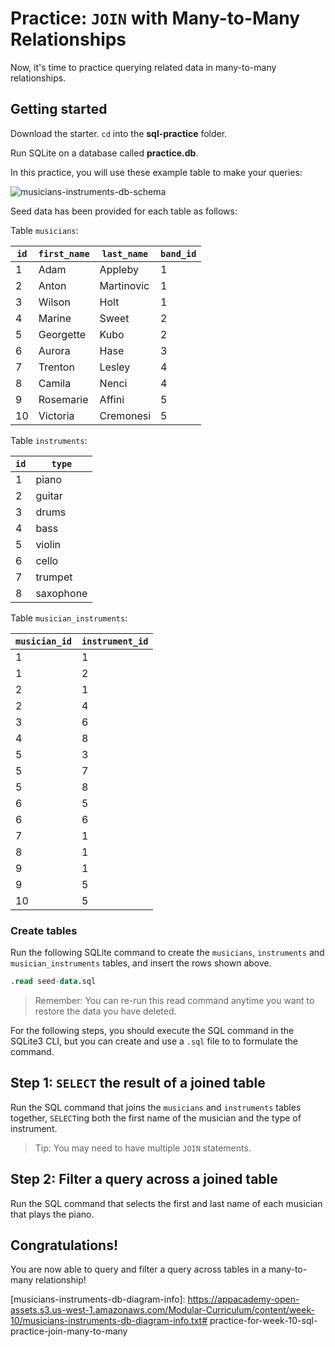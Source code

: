 # Practice: `JOIN` with Many-to-Many Relationships

Now, it's time to practice querying related data in many-to-many relationships.

## Getting started

Download the starter. `cd` into the __sql-practice__ folder.

Run SQLite on a database called __practice.db__.

In this practice, you will use these example table to make your queries:

![musicians-instruments-db-schema]

Seed data has been provided for each table as follows: 

Table `musicians`:

| `id` | `first_name` | `last_name` | `band_id` |
| ---- | ------------ | ----------- | --------- |
| 1    | Adam         | Appleby     | 1         |
| 2    | Anton        | Martinovic  | 1         |
| 3    | Wilson       | Holt        | 1         |
| 4    | Marine       | Sweet       | 2         |
| 5    | Georgette    | Kubo        | 2         |
| 6    | Aurora       | Hase        | 3         |
| 7    | Trenton      | Lesley      | 4         |
| 8    | Camila       | Nenci       | 4         |
| 9    | Rosemarie    | Affini      | 5         |
| 10   | Victoria     | Cremonesi   | 5         |

Table `instruments`:

| `id` | `type`    |
| ---- | --------- |
| 1    | piano     |
| 2    | guitar    |
| 3    | drums     |
| 4    | bass      |
| 5    | violin    |
| 6    | cello     |
| 7    | trumpet   |
| 8    | saxophone |

Table `musician_instruments`:

| `musician_id` | `instrument_id` |
| ------------- | --------------- |
| 1             | 1               |
| 1             | 2               |
| 2             | 1               |
| 2             | 4               |
| 3             | 6               |
| 4             | 8               |
| 5             | 3               |
| 5             | 7               |
| 5             | 8               |
| 6             | 5               |
| 6             | 6               |
| 7             | 1               |
| 8             | 1               |
| 9             | 1               |
| 9             | 5               |
| 10            | 5               |

### Create tables

Run the following SQLite command to create the `musicians`, `instruments` and 
`musician_instruments` tables, and insert the rows shown above.

```sql
.read seed-data.sql
```

> Remember: You can re-run this read command anytime you want to restore the 
> data you have deleted.

For the following steps, you should execute the SQL command in the SQLite3 CLI,
but you can create and use a `.sql` file to to formulate the command.

## Step 1: `SELECT` the result of a joined table

Run the SQL command that joins the `musicians` and `instruments` tables together, 
`SELECT`ing both the first name of the musician and the type of instrument.

> Tip: You may need to have multiple `JOIN` statements.

## Step 2: Filter a query across a joined table

Run the SQL command that selects the first and last name of each musician that 
plays the piano.

## Congratulations!

You are now able to query and filter a query across tables in a many-to-many 
relationship!


[musicians-instruments-db-schema]: https://appacademy-open-assets.s3.us-west-1.amazonaws.com/Modular-Curriculum/content/week-10/musicians-instruments-db-schema.png
[musicians-instruments-db-diagram-info]: https://appacademy-open-assets.s3.us-west-1.amazonaws.com/Modular-Curriculum/content/week-10/musicians-instruments-db-diagram-info.txt# practice-for-week-10-sql-practice-join-many-to-many
